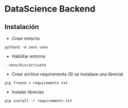 # DataScience Backend

## Instalación

- Crear entorno

`python3 -m venv venv`

- Habilitar entorno

`. venv/bin/activate`

- Crear archivo requirements (Si se instalase una librería)

`pip freeze > requirements.txt`

- Instalar librerías

`pip install -r requirements.txt`